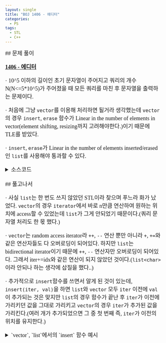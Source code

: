 ```yaml
---
layout: single
title: "BOJ 1406 - 에디터"
categories:
  - PS
tags:
  - STL
  - C++
---
```


<div markdown="1" style="font-size:18px;font-family:'Consolas', 맑은 고딕;">
## 문제 풀이

**[1406 - 에디터](https://www.acmicpc.net/problem/1406)**

· 10^5 이하의 길이인 초기 문자열이 주어지고 쿼리의 개수 N(N<=5*10^5)가 주어졌을 때 모든 쿼리를 마친 후 문자열을 출력하는 문제이다.  

· 처음에 그냥 `vector`를 이용해 처리하면 될거라 생각했는데 `vector`의 경우 `insert`, `erase` 함수가 Linear in the number of elements in vector(element shifting, resizing까지 고려해야한다.)이기 때문에 TLE를 받았다.  

· `insert`, `erase`가 Linear in the number of elements inserted/erased인 `list`를 사용해야 통과할 수 있다.

<details>
<summary>소스코드</summary>
<div markdown="1" style="font-size:20px;font-family:'Consolas', 맑은 고딕;">
```cpp
#include<iostream>
#include<cstdio>
#include<string>
#include<list>
using namespace std;
typedef list<char>::iterator iter;
int main()
{
	int n;
	string org;
	getline(cin, org);
	list<char> s;
	for(int i=0;i<org.length();i++) s.push_back(org[i]);
	iter idx=s.end();
	scanf("%d", &n);
	for(int i=0;i<n;i++){
		char c;
		scanf("\n%c", &c);
		if(c=='L'){
			if(idx!=s.begin()) --idx;
		}
		else if(c=='D'){
			if(idx!=s.end()) ++idx;
		}
		else if(c=='B'){
			if(idx!=s.begin()) idx=s.erase(--idx);
		}
		else{
			char p;
			scanf(" %c", &p);
			s.insert(idx, p);
		}
	}
	for(idx=s.begin();idx!=s.end();++idx) printf("%c", *idx);
}
```
</div>
</details> 
<br>
## 풀고나서  

· 사실 `list`는 한 번도 쓰지 않았던 STL이라 찾으며 푸느라 화가 났었다. `vector`의 경우 `iterator`에서 바로 n만큼 연산하여 원하는 위치에 access할 수 있었는데 `list`가 그게 안되었기 때문이다.(쿼리 문자열 처리도 한 몫 했다.)  

· `vector`는 random access iterator라 `++`, `--` 연산 뿐만 아니라 `+`, `+=`와 같은 연산자들도 다 오버로딩이 되어있다. 하지만 `list`는 bidirectional iterator이기 때문에 `++`, `--` 연산자만 오버로딩이 되어있다. 그래서 iter+=idx와 같은 연산이 되지 않았던 것이다.(`list<char>`이라 안되나 하는 생각에 삽질을 했다..)  

· 추가적으로 `insert`함수를 쓰면서 알게 된 것이 있는데,  
`insert(iter, val)`을 하면 `list`와 `vector` 모두 `iter` 이전에 `val`이 추가되는 것은 맞지만 `list`의 경우 함수가 끝난 후 `iter`가 이전에 가리키던 값을 그대로 가리키고 `vector`의 경우 `iter`가 추가된 값을 가리킨다.(여러 개가 추가되었으면 그 중 첫 번째 즉, `iter`가 이전의 위치를 유지한다.)
<details>
<summary><span markdown="1" style="font-size:18px;font-family:'Consolas', 맑은 고딕;">`vector`, `list`에서의 `insert` 함수 예시</span></summary>
<div markdown="1" style="font-size:20px;font-family:'Consolas', 맑은 고딕;">
```cpp
#include<cstdio>
#include<vector>
#include<list>
using namespace std;

int main()
{
	vector<int> v;
	v.push_back(1);
	v.push_back(2);
	v.push_back(3);
	vector<int>::iterator it;
	it=v.begin()+1;
	printf("%d\n", *it);
	v.insert(it, 4);
	printf("%d\n", *it);
	for(it=v.begin();it!=v.end();++it) printf("%d ", *it);
	printf("\n");
	
	list<int> l;
	l.push_back(1);
	l.push_back(2);
	l.push_back(3);
	list<int>::iterator lit;
	lit=l.begin();
	lit++;
	printf("%d\n", *lit);
	l.insert(lit, 4);
	printf("%d\n", *lit);
	for(lit=l.begin();lit!=l.end();++lit) printf("%d ", *lit);
	printf("\n");
}
```

<span markdown="1" style="font-size:18px;font-family:'Consolas', 맑은 고딕;">실행 결과는 아래와 같다.</span>

```
2
4
1 4 2 3
2
2
1 4 2 3
```

</div>
</details> 
<br>
· 이번 기회에 `list`를 쓰면서 `iterator`개념도 다시 한 번 짚어보게 된 것 같다.

</div>